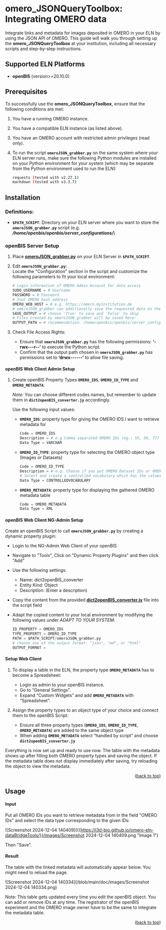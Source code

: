 <a id="readme-top"></a>

<!-- GETTING STARTED -->
#  omero_JSONQueryToolbox: Integrating OMERO data
Integrate links and metadata for images deposited in OMERO in your ELN by using the JSON API of OMERO.
This guide will walk you through setting up the **omero_JSONQueryToolbox** at your institution, including all necessary scripts and step-by-step instructions.

## Supported ELN Platforms
- **openBIS** (version>=20.10.0)

## Prerequisites

To successfully use the **omero_JSONQueryToolbox**, ensure that the following conditions are met:

1. You have a running OMERO instance.
2. You have a compatible ELN instance (as listed above).
3. You have an OMERO account with restricted admin privileges (read only).


4. To run the script **`omeroJSON_grabber.py`** on the same system where your ELN server runs, make sure the following Python modules are installed on your Python environment for your system (which may be separate from the Python environment used to run the ELN):
    ```sh
    requests (tested with v2.27.1)
    markdown (tested with v3.3.7)
    ```

## Installation
### Definitions:
- **`$PATH_SCRIPT`**: Directory on your ELN server where you want to store the **`omeroJSON_grabber.py`** script (e.g. ***/home/openbis/openbis/server_configurations/***)

### openBIS Server Setup

1. Place **[omeroJSON_grabber.py](src/omero_JSONQueryToolbox/omeroJSON_grabber.py)** on your ELN Server in **`$PATH_SCRIPT`**. 

2. Edit **`omeroJSON_grabber.py`**:
<br>Locate the "Configuration" section in the script and customize the following parameters to fit your local environment:
   ```py
   # Login information of OMERO Admin Account for data access 
   SUDO_USERNAME = # Username
   PASSWORD = # Password
   # Your OMERO host address
   OMERO_WEB_HOST = # e.g. https://omero.myinstitution.de
   # omeroJSON_grabber can additionally save the requested data on the server.
   SAVE_OUTPUT = # choose 'True' to save and 'False' to skip
   # Files created by omeroJSON_grabber will be saved here:
   OUTPUT_PATH = # recommendation: /home/openbis/openbis/server_configurations/transitionlayer_data/
   ```
4. Check File Access Rights:
    * Ensure that **`omeroJSON_grabber.py`**  has the following permissions: **‘-rwx---r--’** to execute the Python script.
    * Confirm that the output path chosen in **`omeroJSON_grabber.py`** has permissions set to **‘drwx------’** to allow file saving.


#### openBIS Web Client Admin Setup

1. Create openBIS Property Types **`OMERO_IDS`**, **`OMERO_ID_TYPE`** and **`OMERO_METADATA`**:
   
   *Note:* You can choose different codes names, but remember to update them in **`dict2openBIS_converter.jy`** accordingly.
   
   Use the following input values:
   - **`OMERO_IDS`**: property type for giving the OMERO IDS I want to retrieve metadata for
     ```py
     Code = OMERO_IDS
     Description = # e.g Comma separated OMERO IDs (eg.: 55, 56, 77)
     Data Type = VARCHAR
     ```

   - **`OMERO_ID_TYPE`**: property type for selecting the OMERO object type (Images or Datasets)
     ```py 
     Code = OMERO_ID_TYPE
     Description = # e.g. Choose if you put OMERO Dataset IDs or OMERO Image IDs in OMERO_IDS
     # Select and create a controlled vocabulary which has the values “DATASET” and “IMAGES”
     Data Type = CONTROLLEDVOCABULARY
     ```

   - **`OMERO_METADATA`**: property type for displaying the gathered OMERO metadata table 
      ```py
      Code = OMERO_METADATA
      Data Type = XML
      ```
      
#### openBIS Web Client NG-Admin Setup
Create an openBIS Script to call **`omeroJSON_grabber.py`** by creating a dynamic property plugin:

   * Login to the NG-Admin Web Client of your openBIS
   * Navigate to "Tools", Click on "Dynamic Property Plugins" and then click "Add"
   * Use the following settings:

      * Name: dict2openBIS_converter
      * Entity Kind: Object
      * Description: (Enter a description)

   * Copy the content from the provided **[dict2openBIS_converter.jy](src/omero_JSONQueryToolbox/dict2openBIS_converter.jy)** file into the script field
   * Adapt the copied content to your local environment by modifying the following values under *ADAPT TO YOUR SYSTEM*:
     ```py
     ID_PROPERTY = OMERO_IDS
     TYPE_PROPERTY = OMERO_ID_TYPE
     PATH = $PATH_SCRIPT/omeroJSON_grabber.py
     # choose one of the output format: "json", "md", or "html"
     OUTPUT_FORMAT =
     ```

#### Setup Web Client
1. To display a table in the ELN, the property type **`OMERO_METADATA`** has to become a Spreadsheet:
   * Login as admin to your openBIS instance. 
   * Go to "General Settings".
   * Expand “Custom Widgets” and add **`OMERO_METADATA`** with “Spreadsheet”.

2. Assign the property types to an object type of your choice and connect them to the openBIS Script:
   * Ensure all three property types (**`OMERO_IDS`**, **`OMERO_ID_TYPE`**, **`OMERO_METADATA`**) are added to the same object type
   * When adding **`OMERO_METADATA`** select “handled by script” and choose **`dict2openBIS_converter.jy`**


Everything is now set up and ready to use now.
The table with the metadata shows up after filling both OMERO property types and saving the object. If the metadata table does not display immediately after saving, try reloading the object to view the metadata.



<p align="right">(<a href="#readme-top">back to top</a>)</p>



<!-- USAGE EXAMPLES -->
## Usage
#### Input
Put all OMERO IDs you want to retrieve metadata from in the field "OMERO IDs" and select the data type corresponding to the given IDs:

![Screenshot 2024-12-04 140409]({{https://i3d-bio.github.io/omero-eln-dataBridgeTools/}}/images/Screenshot 2024-12-04 140409.png "Image 1")

Then "Save".

#### Result
The table with the linked metadata will automatically appear below. You might need to reload the page.

![Screenshot 2024-12-04 140334](/blob/main/doc/images/Screenshot 2024-12-04 140334.png)

Note:
This table gets updated every time you edit the openBIS object. You can add or remove IDs at any time.
The registrator of the openBIS experiment and the OMERO image owner have to be the same to integrate the metadata table.

<p align="right">(<a href="#readme-top">back to top</a>)</p>
